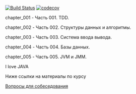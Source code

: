 [![Build Status](https://travis-ci.org/Sekator778/job4j_design.svg?branch=master)](https://travis-ci.org/Sekator778/job4j_design)
[![codecov](https://codecov.io/gh/Sekator778/job4j_design/branch/master/graph/badge.svg)](https://codecov.io/gh/Sekator778/job4j_design)

chapter_001 - Часть 001. TDD.

сhapter_002 - Часть 002. Структуры данных и алгоритмы.

chapter_003 - Часть 003. Система ввода вывода.

chapter_004 - Часть 004. Базы данных.

chapter_005 - Часть 005. JVM и JMM.


I love JAVA

Ниже ссылки на материалы по курсу

[Вопросы для собеседования](course_materials/ood.md#OOD)
